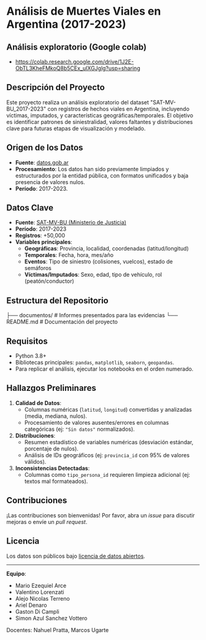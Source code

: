 # Análisis de Muertes Viales en Argentina (2017-2023)

## Análisis exploratorio (Google colab)
- https://colab.research.google.com/drive/1J2E-ObTL3KheFMkoQ8b5CEx_uIXGJglg?usp=sharing

## Descripción del Proyecto
Este proyecto realiza un análisis exploratorio del dataset "SAT-MV-BU_2017-2023" con registros de hechos viales en Argentina, incluyendo víctimas, imputados, y características geográficas/temporales. El objetivo es identificar patrones de siniestralidad, valores faltantes y distribuciones clave para futuras etapas de visualización y modelado.

## Origen de los Datos
- **Fuente**: [datos.gob.ar](https://datos.gob.ar)  
- **Procesamiento**: Los datos han sido previamente limpiados y estructurados por la entidad pública, con formatos unificados y baja presencia de valores nulos.  
- **Período**: 2017-2023.  

## Datos Clave
- **Fuente**: [SAT-MV-BU (Ministerio de Justicia)](https://datos.gob.ar)
- **Período**: 2017-2023
- **Registros**: +50,000
- **Variables principales**:
  - **Geográficas**: Provincia, localidad, coordenadas (latitud/longitud)
  - **Temporales**: Fecha, hora, mes/año
  - **Eventos**: Tipo de siniestro (colisiones, vuelcos), estado de semáforos
  - **Víctimas/Imputados**: Sexo, edad, tipo de vehículo, rol (peatón/conductor)

## Estructura del Repositorio
├── documentos/ # Informes presentados para las evidencias
└── README.md # Documentación del proyecto

## Requisitos
- Python 3.8+
- Bibliotecas principales: `pandas`, `matplotlib`, `seaborn`, `geopandas`.
- Para replicar el análisis, ejecutar los notebooks en el orden numerado.

## Hallazgos Preliminares
1. **Calidad de Datos**:
   - Columnas numéricas (`latitud`, `longitud`) convertidas y analizadas (media, mediana, nulos).
   - Procesamiento de valores ausentes/errores en columnas categóricas (ej: `"Sin datos"` normalizados).
2. **Distribuciones**:
   - Resumen estadístico de variables numéricas (desviación estándar, porcentaje de nulos).
   - Análisis de IDs geográficos (ej: `provincia_id` con 95% de valores válidos).
3. **Inconsistencias Detectadas**:
   - Columnas como `tipo_persona_id` requieren limpieza adicional (ej: textos mal formateados).

## Contribuciones
¡Las contribuciones son bienvenidas! Por favor, abra un *issue* para discutir mejoras o envíe un *pull request*.

## Licencia
Los datos son públicos bajo [licencia de datos abiertos](https://datos.gob.ar/).

---

**Equipo**:

- Mario Ezequiel Arce
- Valentino Lorenzati
- Alejo Nicolas Terreno
- Ariel Denaro
- Gaston Di Campli
- Simon Azul Sanchez Vottero

Docentes: Nahuel Pratta, Marcos Ugarte
